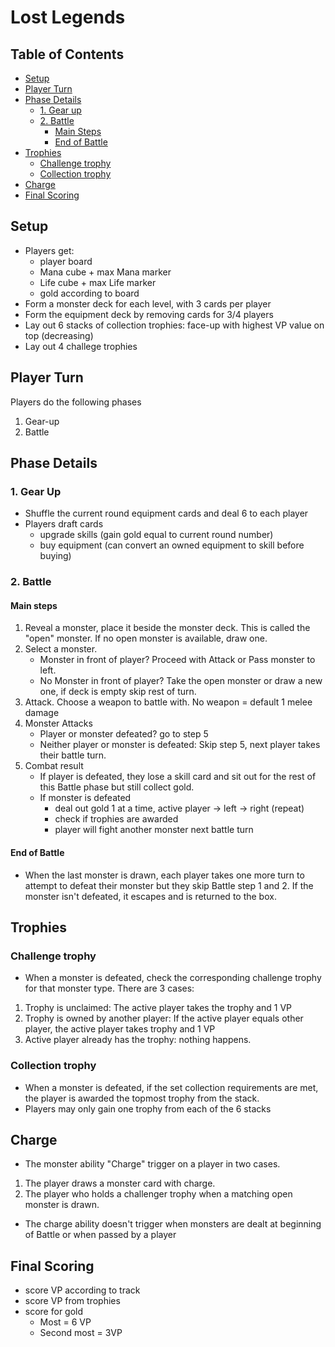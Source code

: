 # Lost Legends

## Table of Contents

* [Setup](#setup)
* [Player Turn](#player-turn)
* [Phase Details](#phase-details)
  * [1. Gear up](#1-gear-up)
  * [2. Battle](#2-battle)
    * [Main Steps](#main-steps)
    * [End of Battle](#end-of-battle)
* [Trophies](#trophies)
  * [Challenge trophy](#challenge-trophy)
  * [Collection trophy](#collection-trophy)
* [Charge](#charge)
* [Final Scoring](#final-scoring)

## Setup

* Players get:
  * player board
  * Mana cube + max Mana marker
  * Life cube + max Life marker
  * gold according to board
* Form a monster deck for each level, with 3 cards per player
* Form the equipment deck by removing cards for 3/4 players
* Lay out 6 stacks of collection trophies: face-up with highest VP value on top (decreasing)
* Lay out 4 challege trophies

## Player Turn

Players do the following phases

1. Gear-up
2. Battle

## Phase Details

### 1. Gear Up

* Shuffle the current round equipment cards and deal 6 to each player
* Players draft cards
  * upgrade skills (gain gold equal to current round number)
  * buy equipment (can convert an owned equipment to skill before buying)

### 2. Battle

#### Main steps

1. Reveal a monster, place it beside the monster deck. This is called the "open" monster. If no open monster is available, draw one.
2. Select a monster.
    * Monster in front of player? Proceed with Attack or Pass monster to left.
    * No Monster in front of player? Take the open monster or draw a new one, if deck is empty skip rest of turn.
3. Attack. Choose a weapon to battle with. No weapon = default 1 melee damage
4. Monster Attacks
    * Player or monster defeated? go to step 5
    * Neither player or monster is defeated: Skip step 5, next player takes their battle turn.
5. Combat result
    * If player is defeated, they lose a skill card and sit out for the rest of this Battle phase but still collect gold.
    * If monster is defeated
      * deal out gold 1 at a time, active player -> left -> right (repeat)
      * check if trophies are awarded
      * player will fight another monster next battle turn

#### End of Battle

* When the last monster is drawn, each player takes one more turn to attempt to defeat their monster but they skip Battle step 1 and 2. If the monster isn't defeated, it escapes and is returned to the box.

## Trophies

### Challenge trophy

* When a monster is defeated, check the corresponding challenge trophy for that monster type. There are 3 cases:

1. Trophy is unclaimed: The active player takes the trophy and 1 VP
2. Trophy is owned by another player: If the active player equals other player, the active player takes trophy and 1 VP
3. Active player already has the trophy: nothing happens.

### Collection trophy

* When a monster is defeated, if the set collection requirements are met, the player is awarded the topmost trophy from the stack.
* Players may only gain one trophy from each of the 6 stacks

## Charge

* The monster ability "Charge" trigger on a player in two cases.

1. The player draws a monster card with charge.
2. The player who holds a challenger trophy when a matching open monster is drawn.

* The charge ability doesn't trigger when monsters are dealt at beginning of Battle or when passed by a player

## Final Scoring

* score VP according to track
* score VP from trophies
* score for gold
  * Most = 6 VP
  * Second most = 3VP
